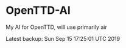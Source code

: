 # OpenTTD-AI
My AI for OpenTTD, will use primarily air

Latest backup: Sun Sep 15 17:25:01 UTC 2019
